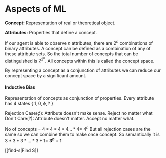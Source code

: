 
# Aspects of ML

**Concept:** Representation of real or theoretical object.

**Attributes:** Properties that define a concept.

If our agent is able to observe *n* attributes, there are $2^n$ combinations of binary attributes. A concept can be defined as a combination of any of these attribute sets.
So the total number of concepts that can be distinguished is $2^{2^n}$. All concepts within this is called the concept space.

By representing a concept as a conjunction of attributes we can reduce our concept space by a significant amount.

#### Inductive Bias
Representation of concepts as conjunction of properties.
Every attribute has 4 states { $1, 0,\phi, ?$ }

Rejection Case($\phi$): Attribute doesn't make sense. Reject no matter what  
Don't Care($?$): Attribute doesn't matter. Accept no matter what.

No of concepts = $4*4*4*4 ... *4 =$         $4^n$ 
But all rejection cases are the same so we can combine them to make once concept.
So semantically it is $3*3*3* ... *3 +1 =$     **$3^n+1$** 

[[find-s|Find S]]

